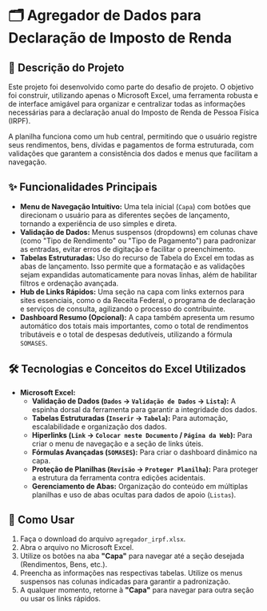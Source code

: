 # 🗂️ Agregador de Dados para Declaração de Imposto de Renda

## 🎯 Descrição do Projeto

Este projeto foi desenvolvido como parte do desafio de projeto. O objetivo foi construir, utilizando apenas o Microsoft Excel, uma ferramenta robusta e de interface amigável para organizar e centralizar todas as informações necessárias para a declaração anual do Imposto de Renda de Pessoa Física (IRPF).

A planilha funciona como um hub central, permitindo que o usuário registre seus rendimentos, bens, dívidas e pagamentos de forma estruturada, com validações que garantem a consistência dos dados e menus que facilitam a navegação.

## ✨ Funcionalidades Principais

- **Menu de Navegação Intuitivo:** Uma tela inicial (`Capa`) com botões que direcionam o usuário para as diferentes seções de lançamento, tornando a experiência de uso simples e direta.
- **Validação de Dados:** Menus suspensos (dropdowns) em colunas chave (como "Tipo de Rendimento" ou "Tipo de Pagamento") para padronizar as entradas, evitar erros de digitação e facilitar o preenchimento.
- **Tabelas Estruturadas:** Uso do recurso de Tabela do Excel em todas as abas de lançamento. Isso permite que a formatação e as validações sejam expandidas automaticamente para novas linhas, além de habilitar filtros e ordenação avançada.
- **Hub de Links Rápidos:** Uma seção na capa com links externos para sites essenciais, como o da Receita Federal, o programa de declaração e serviços de consulta, agilizando o processo do contribuinte.
- **Dashboard Resumo (Opcional):** A capa também apresenta um resumo automático dos totais mais importantes, como o total de rendimentos tributáveis e o total de despesas dedutíveis, utilizando a fórmula `SOMASES`.

## 🛠️ Tecnologias e Conceitos do Excel Utilizados

- **Microsoft Excel:**
  - **Validação de Dados (`Dados` -> `Validação de Dados` -> `Lista`):** A espinha dorsal da ferramenta para garantir a integridade dos dados.
  - **Tabelas Estruturadas (`Inserir` -> `Tabela`):** Para automação, escalabilidade e organização dos dados.
  - **Hiperlinks (`Link` -> `Colocar neste Documento` / `Página da Web`):** Para criar o menu de navegação e a seção de links úteis.
  - **Fórmulas Avançadas (`SOMASES`):** Para criar o dashboard dinâmico na capa.
  - **Proteção de Planilhas (`Revisão` -> `Proteger Planilha`):** Para proteger a estrutura da ferramenta contra edições acidentais.
  - **Gerenciamento de Abas:** Organização do conteúdo em múltiplas planilhas e uso de abas ocultas para dados de apoio (`Listas`).

## 🚀 Como Usar

1.  Faça o download do arquivo `agregador_irpf.xlsx`.
2.  Abra o arquivo no Microsoft Excel.
3.  Utilize os botões na aba **"Capa"** para navegar até a seção desejada (Rendimentos, Bens, etc.).
4.  Preencha as informações nas respectivas tabelas. Utilize os menus suspensos nas colunas indicadas para garantir a padronização.
5.  A qualquer momento, retorne à **"Capa"** para navegar para outra seção ou usar os links rápidos.
